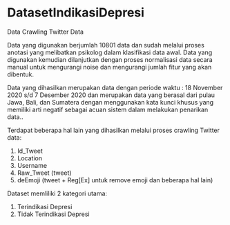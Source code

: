 # DatasetIndikasiDepresi
Data Crawling Twitter Data

Data yang digunakan berjumlah 10801 data dan sudah melalui proses anotasi yang melibatkan psikolog dalam klasifikasi data awal.
Data yang digunakan kemudian dilanjutkan dengan proses normalisasi data secara manual untuk mengurangi noise dan mengurangi jumlah fitur yang akan dibentuk.

Data yang dihasilkan merupakan data dengan periode waktu : 18 November 2020 s/d 7 Desember 2020 dan merupakan data yang berasal dari pulau Jawa, Bali, dan Sumatera dengan menggunakan kata kunci khusus yang memiliki arti negatif sebagai acuan sistem dalam melakukan penarikan data..

Terdapat beberapa hal lain yang dihasilkan melalui proses crawling Twitter data:
1. Id_Tweet
2. Location
3. Username
4. Raw_Tweet (tweet)
5. deEmoji (tweet + Reg[Ex] untuk remove emoji dan beberapa hal lain)

Dataset memliliki 2 kategori utama: 
1. Terindikasi Depresi
2. Tidak Terindikasi Depresi

